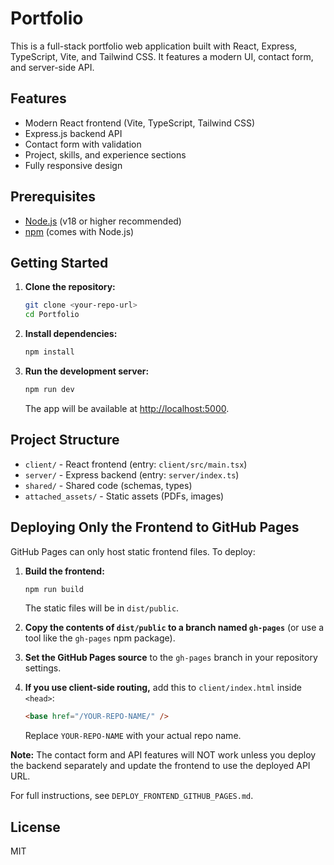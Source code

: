 # Portfolio

This is a full-stack portfolio web application built with React, Express, TypeScript, Vite, and Tailwind CSS. It features a modern UI, contact form, and server-side API.

## Features
- Modern React frontend (Vite, TypeScript, Tailwind CSS)
- Express.js backend API
- Contact form with validation
- Project, skills, and experience sections
- Fully responsive design

## Prerequisites
- [Node.js](https://nodejs.org/) (v18 or higher recommended)
- [npm](https://www.npmjs.com/) (comes with Node.js)

## Getting Started

1. **Clone the repository:**
   ```bash
   git clone <your-repo-url>
   cd Portfolio
   ```

2. **Install dependencies:**
   ```bash
   npm install
   ```

3. **Run the development server:**
   ```bash
   npm run dev
   ```
   The app will be available at [http://localhost:5000](http://localhost:5000).

## Project Structure

- `client/` - React frontend (entry: `client/src/main.tsx`)
- `server/` - Express backend (entry: `server/index.ts`)
- `shared/` - Shared code (schemas, types)
- `attached_assets/` - Static assets (PDFs, images)


## Deploying Only the Frontend to GitHub Pages

GitHub Pages can only host static frontend files. To deploy:

1. **Build the frontend:**
   ```bash
   npm run build
   ```
   The static files will be in `dist/public`.

2. **Copy the contents of `dist/public` to a branch named `gh-pages`** (or use a tool like the `gh-pages` npm package).

3. **Set the GitHub Pages source** to the `gh-pages` branch in your repository settings.

4. **If you use client-side routing,** add this to `client/index.html` inside `<head>`:
   ```html
   <base href="/YOUR-REPO-NAME/" />
   ```
   Replace `YOUR-REPO-NAME` with your actual repo name.

**Note:** The contact form and API features will NOT work unless you deploy the backend separately and update the frontend to use the deployed API URL.

For full instructions, see `DEPLOY_FRONTEND_GITHUB_PAGES.md`.

## License
MIT